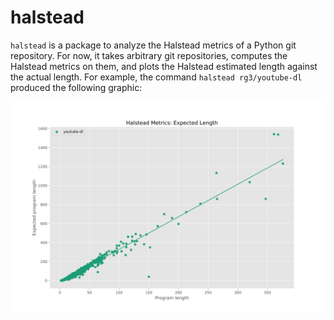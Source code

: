 # halstead

`halstead` is a package to analyze the Halstead metrics of a Python git
repository. For now, it takes arbitrary git repositories, computes the Halstead
metrics on them, and plots the Halstead estimated length against the actual
length. For example, the command `halstead rg3/youtube-dl` produced the
following graphic:

![Example run with the youtube-dl package](./youtube-dl.svg)
